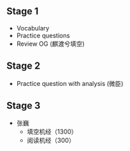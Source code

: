 ## Stage 1
- Vocabulary
- Practice questions
- Review OG (麒渡兮填空)

## Stage 2
- Practice question with analysis (微臣)

## Stage 3
- 张巍
  - 填空机经（1300）
  - 阅读机经（300）
